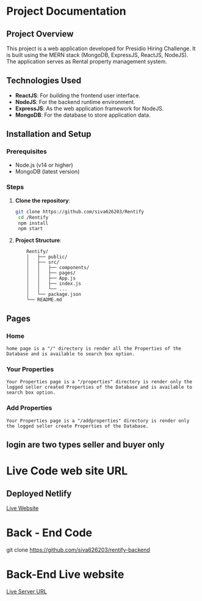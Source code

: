 # Project Documentation


## Project Overview

This project is a web application developed for Presidio Hiring Challenge. It is built using the MERN stack (MongoDB, ExpressJS, ReactJS, NodeJS). The application serves as Rental property management system.
## Technologies Used

- **ReactJS**: For building the frontend user interface.
- **NodeJS**: For the backend runtime environment.
- **ExpressJS**: As the web application framework for NodeJS.
- **MongoDB**: For the database to store application data.

## Installation and Setup

### Prerequisites

- Node.js (v14 or higher)
- MongoDB (latest version)

### Steps

1. **Clone the repository**:
   ```bash
   git clone https://github.com/siva626203/Rentify
    cd /Rentify
    npm install
    npm start

2. **Project Structure**:
    ```base
        Rentify/
        │   ├── public/
        │   ├── src/
        │   │   ├── components/
        │   │   ├── pages/
        │   │   ├── App.js
        │   │   ├── index.js
        │   │   └── ...
        │   └── package.json
        └── README.md

## Pages

### Home
    home page is a "/" directory is render all the Properties of the Database and is available to search box option.

### Your Properties
    Your Properties page is a "/properties" directory is render only the logged seller created Properties of the Database and is available to search box option.

### Add Properties
    Your Properties page is a "/addproperties" directory is render only the logged seller create Properties of the Database.

## login are two types seller and buyer only

# Live Code web site URL
## Deployed Netlify
[Live Website](https://rentify-sivakumar.netlify.app/)

# Back - End Code
git clone https://github.com/siva626203/rentify-backend

# Back-End Live website
[Live Server URL](https://presidio-backend-52a0.onrender.com)
